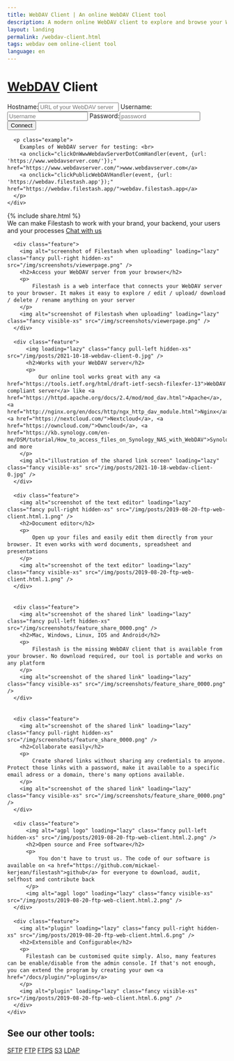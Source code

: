 ```yaml
---
title: WebDAV Client | An online WebDAV Client tool
description: A modern online WebDAV client to explore and browse your WebDAV server like Nginx, Apache, Nextcloud, Owncloud, Synology and more
layout: landing
permalink: /webdav-client.html
tags: webdav oem online-client tool
language: en
---
```


<link rel="stylesheet" href="/css/landing-page.css">
<link rel="stylesheet" href="/css/landing-page-login.css">

<div id="splash" class="nopadding">
  <div class="row">
    <div class="col-sm-12">
      <div class="hgroup">
        <h1><a href="https://en.wikipedia.org/wiki/WebDAV">WebDAV</a> Client</h1>
      </div>
      <form onsubmit='$("form input[type=\"submit\"]").attr("value", "LOADING...")' action="https://demo.filestash.app/login" method="GET">
        <input type="hidden" name="type" value="webdav" />
        <label>
          <span>Hostname:</span><input type="text" name="url" pattern="^http[s]?://.*$" title="full url of your webdav server. eg: https://webdav.filestash.app" placeholder="URL of your WebDAV server" required/>
        </label>
        <label>
          <span>Username:</span><input default="anonymous" type="text" name="username" placeholder="Username"/>
        </label>
        <label>
          <span>Password:</span><input type="password" name="password" placeholder="password"/>
        </label>
        <input type="submit" value="Connect" class="btn" />
      </form>
      <script>
        function clickPublicWebDAVHandler(e, data){
            e.preventDefault();
            for(var key in data){
                document.querySelector("form [name='"+key+"']").value = data[key]
            }
            document.querySelector("form input[type='submit']").click()
        }
        function clickOnWwwWebdavServerDotComHandler(e, data) {
            fetch(data.url).then((r) => clickPublicWebDAVHandler(e, { url: r.url }))
        }
      </script>

      <p class="example">
        Examples of WebDAV server for testing: <br>
        <a onclick="clickOnWwwWebdavServerDotComHandler(event, {url: 'https://www.webdavserver.com/'});" href="https://www.webdavserver.com/">www.webdavserver.com</a>
        <a onclick="clickPublicWebDAVHandler(event, {url: 'https://webdav.filestash.app'});" href="https://webdav.filestash.app/">webdav.filestash.app</a>
      </p>
    </div>
  </div>
  {% include share.html %}
  <div class="container">
    <div id="oem">
      <span>
        We can make Filestash to work with your brand, your backend, your users and your processes
      </span>
      <a href="/pricing/?modal=enterprise" class="btn">Chat with us</a>
    </div>
  </div>
</div>
<div class="waveshape"></div>

<div id="features" style="padding-bottom:0">
  <div class="container large">
    <div class="row features main">

      <div class="feature">
        <img alt="screenshot of Filestash when uploading" loading="lazy" class="fancy pull-right hidden-xs" src="/img/screenshots/viewerpage.png" />
        <h2>Access your WebDAV server from your browser</h2>
        <p>
            Filestash is a web interface that connects your WebDAV server to your browser. It makes it easy to explore / edit / upload/ download / delete / rename anything on your server
        </p>
        <img alt="screenshot of Filestash when uploading" loading="lazy" class="fancy visible-xs" src="/img/screenshots/viewerpage.png" />
      </div>

      <div class="feature">
          <img loading="lazy" class="fancy pull-left hidden-xs" src="/img/posts/2021-10-18-webdav-client-0.jpg" />
          <h2>Works with your WebDAV server</h2>
          <p>
              Our online tool works great with any <a href="https://tools.ietf.org/html/draft-ietf-secsh-filexfer-13">WebDAV compliant server</a> like <a href="https://httpd.apache.org/docs/2.4/mod/mod_dav.html">Apache</a>, <a href="http://nginx.org/en/docs/http/ngx_http_dav_module.html">Nginx</a>, <a href="https://nextcloud.com/">Nextcloud</a>, <a href="https://owncloud.com/">Owncloud</a>, <a href="https://kb.synology.com/en-me/DSM/tutorial/How_to_access_files_on_Synology_NAS_with_WebDAV">Synology</a> and more
        </p>
        <img alt="illustration of the shared link screen" loading="lazy" class="fancy visible-xs" src="/img/posts/2021-10-18-webdav-client-0.jpg" />
      </div>

      <div class="feature">
        <img alt="screenshot of the text editor" loading="lazy" class="fancy pull-right hidden-xs" src="/img/posts/2019-08-20-ftp-web-client.html.1.png" />
        <h2>Document editor</h2>
        <p>
            Open up your files and easily edit them directly from your browser. It even works with word documents, spreadsheet and presentations
        </p>
        <img alt="screenshot of the text editor" loading="lazy" class="fancy visible-xs" src="/img/posts/2019-08-20-ftp-web-client.html.1.png" />
      </div>


      <div class="feature">
        <img alt="screenshot of the shared link" loading="lazy" class="fancy pull-left hidden-xs" src="/img/screenshots/feature_share_0000.png" />
        <h2>Mac, Windows, Linux, IOS and Android</h2>
        <p>
            Filestash is the missing WebDAV client that is available from your browser. No download required, our tool is portable and works on any platform
        </p>
        <img alt="screenshot of the shared link" loading="lazy" class="fancy visible-xs" src="/img/screenshots/feature_share_0000.png" />
      </div>


      <div class="feature">
        <img alt="screenshot of the shared link" loading="lazy" class="fancy pull-right hidden-xs" src="/img/screenshots/feature_share_0000.png" />
        <h2>Collaborate easily</h2>
        <p>
            Create shared links without sharing any credentials to anyone. Protect those links with a password, make it available to a specific email adress or a domain, there's many options available.
        </p>
        <img alt="screenshot of the shared link" loading="lazy" class="fancy visible-xs" src="/img/screenshots/feature_share_0000.png" />
      </div>

      <div class="feature">
          <img alt="agpl logo" loading="lazy" class="fancy pull-left hidden-xs" src="/img/posts/2019-08-20-ftp-web-client.html.2.png" />
          <h2>Open source and Free software</h2>
          <p>
              You don't have to trust us. The code of our software is available on <a href="https://github.com/mickael-kerjean/filestash">github</a> for everyone to download, audit, selfhost and contribute back
          </p>
          <img alt="agpl logo" loading="lazy" class="fancy visible-xs" src="/img/posts/2019-08-20-ftp-web-client.html.2.png" />
      </div>

      <div class="feature">
        <img alt="plugin" loading="lazy" class="fancy pull-right hidden-xs" src="/img/posts/2019-08-20-ftp-web-client.html.6.png" />
        <h2>Extensible and Configurable</h2>
        <p>
          Filestash can be customised quite simply. Also, many features can be enable/disable from the admin console. If that's not enough, you can extend the program by creating your own <a href="/docs/plugin/">plugins</a>
        </p>
        <img alt="plugin" loading="lazy" class="fancy visible-xs" src="/img/posts/2019-08-20-ftp-web-client.html.6.png" />
      </div>
    </div>
  </div>

  <div class="call-to-action">
    <h2>See our other tools:</h2>
    <a class="btn light" href="{% post_url 2020-04-30-sftp-browser %}">SFTP</a>
    <a class="btn light" href="{% post_url 2019-11-26-ftp-web-client %}">FTP</a>
    <a class="btn light" href="{% post_url 2019-11-26-ftp-web-client %}">FTPS</a>
    <a class="btn light" href="{% post_url 2019-11-21-s3-browser %}">S3</a>
    <a class="btn light" href="{% post_url 2020-01-04-ldap-browser %}">LDAP</a>
  </div>
</div>
